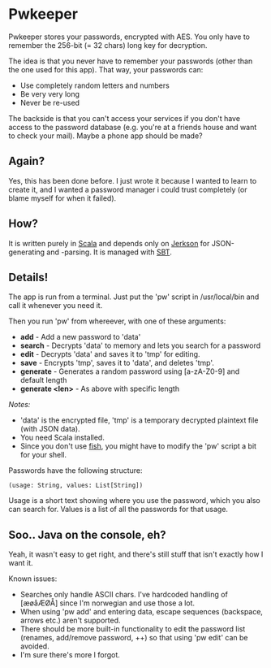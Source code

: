 # Pwkeeper

Pwkeeper stores your passwords, encrypted with AES. You only have to remember the 256-bit (= 32 chars) long key for decryption.

The idea is that you never have to remember your passwords (other than the one used for this app). That way, your passwords can:

* Use completely random letters and numbers
* Be very very long
* Never be re-used

The backside is that you can't access your services if you don't have access to the password database (e.g. you're at a friends house and want to check your mail). Maybe a phone app should be made?

## Again?

Yes, this has been done before. I just wrote it because I wanted to learn to create it, and I wanted a password manager i could trust completely (or blame myself for when it failed).

## How?

It is written purely in [Scala](http://www.scala-lang.org/) and depends only on [Jerkson](https://github.com/codahale/jerkson) for JSON-generating and -parsing. It is managed with [SBT](https://github.com/harrah/xsbt).

## Details!

The app is run from a terminal. Just put the 'pw' script in /usr/local/bin and call it whenever you need it.

Then you run 'pw' from whereever, with one of these arguments:

* **add** - Add a new password to 'data'
* **search** - Decrypts 'data' to memory and lets you search for a password
* **edit** - Decrypts 'data' and saves it to 'tmp' for editing.
* **save** - Encrypts 'tmp', saves it to 'data', and deletes 'tmp'.
* **generate** - Generates a random password using [a-zA-Z0-9] and default length
* **generate &lt;len&gt;** - As above with specific length

*Notes:*

- 'data' is the encrypted file, 'tmp' is a temporary decrypted plaintext file (with JSON data).
- You need Scala installed.
- Since you don't use [fish](http://fishshell.com), you might have to modify the 'pw' script a bit for your shell.

Passwords have the following structure:

	(usage: String, values: List[String])

Usage is a short text showing where you use the password, which you also can search for. Values is a list of all the passwords for that usage.

## Soo.. Java on the console, eh?

Yeah, it wasn't easy to get right, and there's still stuff that isn't exactly how I want it.

Known issues:

* Searches only handle ASCII chars. I've hardcoded handling of [æøåÆØÅ] since I'm norwegian and use those a lot.
* When using 'pw add' and entering data, escape sequences (backspace, arrows etc.) aren't supported.
* There should be more built-in functionality to edit the password list (renames, add/remove password, ++) so that using 'pw edit' can be avoided.
* I'm sure there's more I forgot.
